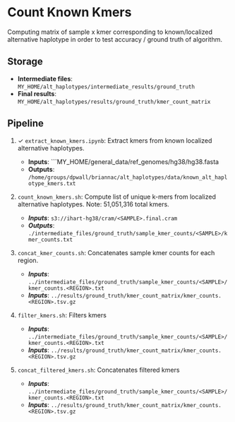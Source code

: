 # Count Known Kmers
Computing matrix of sample x kmer corresponding to known/localized alternative haplotype in order to test accuracy / ground truth of algorithm.

## Storage

- **Intermediate files**: ```MY_HOME/alt_haplotypes/intermediate_results/ground_truth```
- **Final results**: ```MY_HOME/alt_haplotypes/results/ground_truth/kmer_count_matrix```

## Pipeline

1.  ✓ ```extract_known_kmers.ipynb```: Extract kmers from known localized alternative haplotypes. 
    - **Inputs**: ```MY_HOME/general_data/ref_genomes/hg38/hg38.fasta
    - **Outputs**: ```/home/groups/dpwall/briannac/alt_haplotypes/data/known_alt_haplotype_kmers.txt```

2.  ```count_known_kmers.sh```: Compute list of unique k-mers from localized alternative haplotypes. Note: 51,051,316 total kmers. 
    - ***Inputs***: ```s3://ihart-hg38/cram/<SAMPLE>.final.cram```
    - ***Outputs***: ```./intermediate_files/ground_truth/sample_kmer_counts/<SAMPLE>/kmer_counts.txt```

4.  ```concat_kmer_counts.sh```: Concatenates sample kmer counts for each region. 
    - ***Inputs***:  ```../intermediate_files/ground_truth/sample_kmer_counts/<SAMPLE>/kmer_counts.<REGION>.txt``` 
    - ***Inputs***:  ```../results/ground_truth/kmer_count_matrix/kmer_counts.<REGION>.tsv.gz```
    
    
5.  ```filter_kmers.sh```: Filters kmers
    - ***Inputs***:  ```../intermediate_files/ground_truth/sample_kmer_counts/<SAMPLE>/kmer_counts.<REGION>.txt``` 
    - ***Inputs***:  ```../results/ground_truth/kmer_count_matrix/kmer_counts.<REGION>.tsv.gz```
    
    
6.  ```concat_filtered_kmers.sh```: Concatenates filtered kmers
    - ***Inputs***:  ```../intermediate_files/ground_truth/sample_kmer_counts/<SAMPLE>/kmer_counts.<REGION>.txt``` 
    - ***Inputs***:  ```../results/ground_truth/kmer_count_matrix/kmer_counts.<REGION>.tsv.gz```